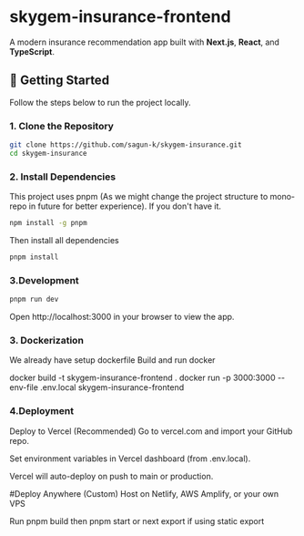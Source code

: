 # skygem-insurance-frontend

A modern insurance recommendation app built with **Next.js**, **React**, and **TypeScript**.

## 🚀 Getting Started

Follow the steps below to run the project locally.

### 1. Clone the Repository
```sh
git clone https://github.com/sagun-k/skygem-insurance.git
cd skygem-insurance
```

### 2. Install Dependencies
This project uses pnpm (As we might change the project structure to mono-repo in future for better experience). If you don't have it.
```sh
npm install -g pnpm
```
Then install all dependencies
```sh
pnpm install
```

### 3.Development
```sh
pnpm run dev
```
Open http://localhost:3000 in your browser to view the app.

### 3. Dockerization
We already have setup dockerfile
Build and run docker

docker build -t skygem-insurance-frontend .
docker run -p 3000:3000 --env-file .env.local skygem-insurance-frontend


### 4.Deployment
Deploy to Vercel (Recommended)
Go to vercel.com and import your GitHub repo.

Set environment variables in Vercel dashboard (from .env.local).

Vercel will auto-deploy on push to main or production.

#Deploy Anywhere (Custom)
Host on Netlify, AWS Amplify, or your own VPS

Run pnpm build then pnpm start or next export if using static export